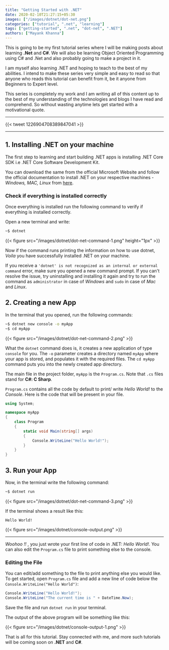 ```yaml
---
title: "Getting Started with .NET"
date: 2020-02-10T21:27:15+05:30
images: ["/images/dotnet/dot-net.png"]
categories: ["tutorial", ".net", "learning"]
tags: ["getting-started", ".net", "dot-net", ".NET"]
authors: ["Mayank Khanna"]
---
```


This is going to be my first tutorial series where I will be making posts about learning **.Net** and **C#**.<!--more--> We will also be learning Object Oriented Programming using C# and .Net and also probably going to make a project in it.

I am myself also learning .NET and hoping to teach to the best of my abilities. I intend to make these series very simple and easy to read so that anyone who reads this tutorial can benefit from it, be it anyone from Beginners to Expert level.

This series is completely my work and I am writing all of this content up to the best of my understanding of the technologies and blogs I have read and comprehend. So without wasting anytime lets get started with a motivational quote.

---

{{< tweet 1226904708389847041 >}}

---

## 1. Installing .NET on your machine

The first step to learning and start building .NET apps is installing .NET Core SDK i.e .NET Core Software Development Kit.

You can download the same from the official Microsoft Website and follow the official documentation to install .NET on your respective machines - _Windows, MAC, Linux_ from [here](https://docs.microsoft.com/en-in/dotnet/core/install/).

### Check if everything is installed correctly

Once everything is installed run the following command to verify if everything is installed correctly.

Open a new terminal and write:

```bash
~$ dotnet
```

{{< figure src="/images/dotnet/dot-net-command-1.png" height="1px" >}}

Now if the command runs printing the information on how to use dotnet, _Voila_ you have successfully installed .NET on your machine.

If you receive a `'dotnet' is not recognized as an internal or external command` error, make sure you opened a new command prompt. If you can't resolve the issue, try uninstalling and installing it again and try to run the command as `administrator` in case of _Windows_ and `sudo` in case of _Mac_ and _Linux_.

## 2. Creating a new App

In the terminal that you opened, run the following commands:

```bash
~$ dotnet new console -o myApp
~$ cd myApp
```

{{< figure src="/images/dotnet/dot-net-command-2.png" >}}

What the `dotnet` command does is, it creates a new application of type `console` for you. The `-o` parameter creates a directory named `myApp` where your app is stored, and populates it with the required files. The `cd myApp` command puts you into the newly created app directory.

The main file in the project folder, `myApp` is the `Program.cs`. Note that `.cs` files stand for **C#: C Sharp**.

`Program.cs` contains all the code by default to print/ write _Hello World!_ to the _Console_. Here is the code that will be present in your file.

```csharp
using System;

namespace myApp
{
    class Program
    {
        static void Main(string[] args)
        {
            Console.WriteLine("Hello World!");
        }
    }
}
```

## 3. Run your App

Now, in the terminal write the following command:

```bash
~$ dotnet run
```

{{< figure src="/images/dotnet/dot-net-command-3.png" >}}

If the terminal shows a result like this:

``` console
Hello World!
```

{{< figure src="/images/dotnet/console-output.png" >}}

---

*Woohoo !!* , you just wrote your first line of code in .NET: *Hello World!*. You can also edit the `Program.cs` file to print something else to the console.

### Editing the File

You can edit/add something to the file to print anything else you would like. To get started, open `Program.cs` file and add a new line of code below the `Console.WriteLine("Hello World")`:

``` csharp
Console.WriteLine("Hello World!");
Console.WriteLine("The current time is " + DateTime.Now);
```

Save the file and run `dotnet run` in your terminal.

The output of the above program will be something like this:

{{< figure src="/images/dotnet/console-output-1.png" >}}

That is all for this tutorial. Stay connected with me, and more such tutorials will be coming soon on **.NET** and **C#**.
